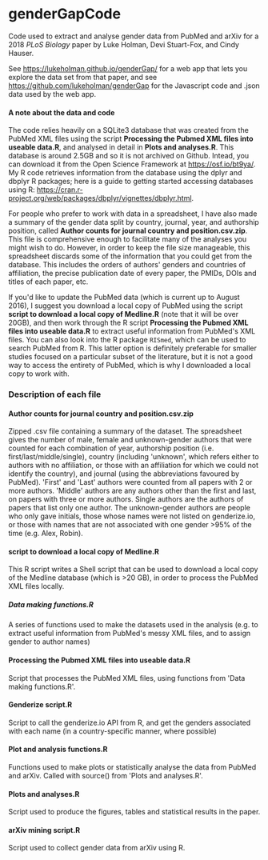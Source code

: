 # genderGapCode
Code used to extract and analyse gender data from PubMed and arXiv for a 2018 _PLoS Biology_ paper by Luke Holman, Devi Stuart-Fox, and Cindy Hauser.

See https://lukeholman.github.io/genderGap/ for a web app that lets you explore the data set from that paper, and see https://github.com/lukeholman/genderGap for the Javascript code and .json data used by the web app. 

#### A note about the data and code
The code relies heavily on a SQLite3 database that was created from the PubMed XML files using the script **Processing the Pubmed XML files into useable data.R**, and analysed in detail in **Plots and analyses.R**. This database is around 2.5GB and so it is not archived on Github. Intead, you can download it from the Open Science Framework at https://osf.io/bt9ya/. My R code retrieves information from the database using the dplyr and dbplyr R packages; here is a guide to getting started accessing databases using R: https://cran.r-project.org/web/packages/dbplyr/vignettes/dbplyr.html. 

For people who prefer to work with data in a spreadsheet, I have also made a summary of the gender data split by country, journal, year, and authorship position, called **Author counts for journal country and position.csv.zip**. This file is comprehensive enough to facilitate many of the analyses you might wish to do. However, in order to keep the file size manageable, this spreadsheet discards some of the information that you could get from the database. This includes the orders of authors' genders and countries of affiliation, the precise publication date of every paper, the PMIDs, DOIs and titles of each paper, etc.

If you'd like to update the PubMed data (which is current up to August 2016), I suggest you download a local copy of PubMed using the script **script to download a local copy of Medline.R** (note that it will be over 20GB), and then work through the R script **Processing the Pubmed XML files into useable data.R** to extract useful information from PubMed's XML files. You can also look into the R package ``RISmed``, which can be used to search PubMed from R. This latter option is definitely preferable for smaller studies focused on a particular subset of the literature, but it is not a good way to access the entirety of PubMed, which is why I downloaded a local copy to work with.


### Description of each file

#### Author counts for journal country and position.csv.zip
Zipped .csv file containing a summary of the dataset. The spreadsheet gives the number of male, female and unknown-gender authors that were counted for each combination of year, authorship position (i.e. first/last/middle/single), country (including 'unknown', which refers either to authors with no affiliation, or those with an affiliation for which we could not identify the country), and journal (using the abbreviations favoured by PubMed). 'First' and 'Last' authors were counted from all papers with 2 or more authors. 'Middle' authors are any authors other than the first and last, on papers with three or more authors. Single authors are the authors of papers that list only one author. The unknown-gender authors are people who only gave initials, those whose names were not listed on genderize.io, or those with names that are not associated with one gender >95% of the time (e.g. Alex, Robin).

#### script to download a local copy of Medline.R
This R script writes a Shell script that can be used to download a local copy of the Medline database (which is >20 GB), in order to process the PubMed XML files locally.

##### Data making functions.R
A series of functions used to make the datasets used in the analysis (e.g. to extract useful information from PubMed's messy XML files, and to assign gender to author names)

#### Processing the Pubmed XML files into useable data.R
Script that processes the PubMed XML files, using functions from 'Data making functions.R'.

#### Genderize script.R
Script to call the genderize.io API from R, and get the genders associated with each name (in a country-specific manner, where possible)

#### Plot and analysis functions.R
Functions used to make plots or statistically analyse the data from PubMed and arXiv. Called with source() from 'Plots and analyses.R'.

#### Plots and analyses.R
Script used to produce the figures, tables and statistical results in the paper.

#### arXiv mining script.R
Script used to collect gender data from arXiv using R.